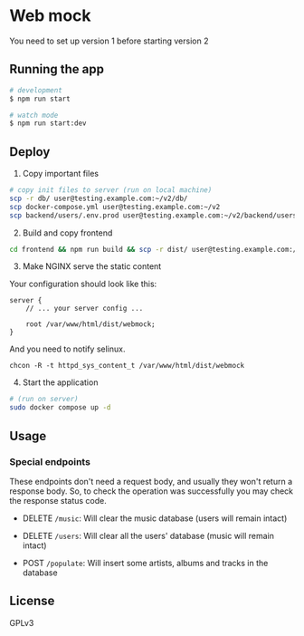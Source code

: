 # Web mock

You need to set up version 1 before starting version 2

## Running the app

```bash
# development
$ npm run start

# watch mode
$ npm run start:dev
```

## Deploy

1. Copy important files

```bash
# copy init files to server (run on local machine)
scp -r db/ user@testing.example.com:~/v2/db/
scp docker-compose.yml user@testing.example.com:~/v2
scp backend/users/.env.prod user@testing.example.com:~/v2/backend/users/.env.prod 
```

2. Build and copy frontend

```bash
cd frontend && npm run build && scp -r dist/ user@testing.example.com:/var/www/html && cd ..
```

3. Make NGINX serve the static content

Your configuration should look like this:

```
server {
    // ... your server config ...
    
    root /var/www/html/dist/webmock;
}
```

And you need to notify selinux.

```chcon -R -t httpd_sys_content_t /var/www/html/dist/webmock```

4. Start the application

```bash
# (run on server)
sudo docker compose up -d
```

## Usage

### Special endpoints

These endpoints don't need a request body, and usually they won't return a response body.
So, to check the operation was successfully you may check the response status code. 

- DELETE `/music`: Will clear the music database (users will remain intact)

- DELETE `/users`: Will clear all the users' database (music will remain intact)

- POST `/populate`: Will insert some artists, albums and tracks in the database

## License

GPLv3
